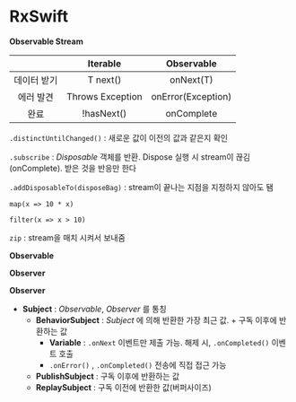# RxSwift

**Observable Stream** 

|        |     Iterable     |     Observable     |
| :----: | :--------------: | :----------------: |
| 데이터 받기 |     T next()     |     onNext(T)      |
| 에러 발견  | Throws Exception | onError(Exception) |
|   완료   |    !hasNext()    |     onComplete     |

`.distinctUntilChanged()` : 새로운 값이 이전의 값과 같은지 확인

`.subscribe` : *Disposable* 객체를 반환. Dispose 실행 시 stream이 끊김(onComplete). 받은 것을 반응만 한다

`.addDisposableTo(disposeBag)` : stream이 끝나는 지점을 지정하지 않아도 됌

`map(x => 10 * x)`

`filter(x => x > 10)`

`zip` : stream을 매치 시켜서 보내줌 



**Observable**

**Observer** 

**Observer**

- **Subject** : *Observable*, *Observer* 를 통칭
  - **BehaviorSubject** : *Subject* 에 의해 반환한 가장 최근 값. + 구독 이후에 반환하는 값
    - **Variable** : `.onNext` 이벤트만 제출 가능. 해제 시, `.onCompleted()` 이벤트 호출
    - `.onError()` , `.onCompleted()` 전송에 직접 접근 가능
  - **PublishSubject** : 구독 이후에 반환하는 값
  - **ReplaySubject** : 구독 이전에 반환한 값(버퍼사이즈)